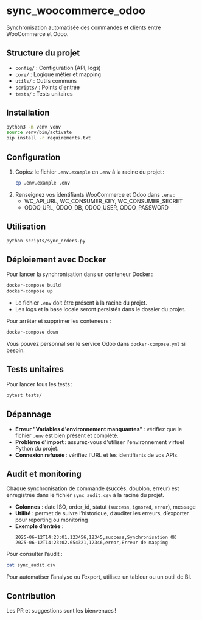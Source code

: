 # sync_woocommerce_odoo

Synchronisation automatisée des commandes et clients entre WooCommerce et Odoo.

## Structure du projet

- `config/` : Configuration (API, logs)
- `core/` : Logique métier et mapping
- `utils/` : Outils communs
- `scripts/` : Points d'entrée
- `tests/` : Tests unitaires

## Installation

```bash
python3 -m venv venv
source venv/bin/activate
pip install -r requirements.txt
```

## Configuration

1. Copiez le fichier `.env.example` en `.env` à la racine du projet :
   ```bash
   cp .env.example .env
   ```
2. Renseignez vos identifiants WooCommerce et Odoo dans `.env` :
   - WC_API_URL, WC_CONSUMER_KEY, WC_CONSUMER_SECRET
   - ODOO_URL, ODOO_DB, ODOO_USER, ODOO_PASSWORD

## Utilisation

```bash
python scripts/sync_orders.py
```

## Déploiement avec Docker

Pour lancer la synchronisation dans un conteneur Docker :

```bash
docker-compose build
docker-compose up
```

- Le fichier `.env` doit être présent à la racine du projet.
- Les logs et la base locale seront persistés dans le dossier du projet.

Pour arrêter et supprimer les conteneurs :
```bash
docker-compose down
```

Vous pouvez personnaliser le service Odoo dans `docker-compose.yml` si besoin.

## Tests unitaires

Pour lancer tous les tests :
```bash
pytest tests/
```

## Dépannage
- **Erreur "Variables d'environnement manquantes"** : vérifiez que le fichier `.env` est bien présent et complété.
- **Problème d'import** : assurez-vous d'utiliser l'environnement virtuel Python du projet.
- **Connexion refusée** : vérifiez l’URL et les identifiants de vos APIs.

## Audit et monitoring

Chaque synchronisation de commande (succès, doublon, erreur) est enregistrée dans le fichier `sync_audit.csv` à la racine du projet.

- **Colonnes** : date ISO, order_id, statut (`success`, `ignored`, `error`), message
- **Utilité** : permet de suivre l’historique, d’auditer les erreurs, d’exporter pour reporting ou monitoring
- **Exemple d’entrée** :
  ```csv
  2025-06-12T14:23:01.123456,12345,success,Synchronisation OK
  2025-06-12T14:23:02.654321,12346,error,Erreur de mapping
  ```

Pour consulter l’audit :
```bash
cat sync_audit.csv
```

Pour automatiser l’analyse ou l’export, utilisez un tableur ou un outil de BI.

## Contribution
Les PR et suggestions sont les bienvenues !
